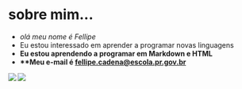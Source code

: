 # sobre mim...
- _olá meu nome é Fellipe_
- </i> Eu estou interessado em aprender a programar novas linguagens
- <b> Eu estou aprendendo a programar em Markdown e HTML
- **Meu e-mail é fellipe.cadena@escola.pr.gov.br

[![](https://img.shields.io/badge/Spotify-1ED760?&style=for-the-badge&logo=spotify&logoColor=white)](http://spotify.com)
[![](https://img.shields.io/badge/Instagram-E4405F?style=for-the-badge&logo=instagramlogoColor=white)](http://instagram.com/cadena_fellipe)

